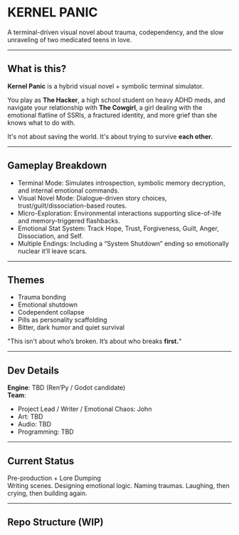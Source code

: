 # KERNEL PANIC

A terminal-driven visual novel about trauma, codependency, and the slow unraveling of two medicated teens in love.

---

## What is this?

**Kernel Panic** is a hybrid visual novel + symbolic terminal simulator.

You play as **The Hacker**, a high school student on heavy ADHD meds, and navigate your relationship with **The Cowgirl**, a girl dealing with the emotional flatline of SSRIs, a fractured identity, and more grief than she knows what to do with.

It's not about saving the world. It's about trying to survive **each other.**

---

## Gameplay Breakdown

- Terminal Mode: Simulates introspection, symbolic memory decryption, and internal emotional commands.
- Visual Novel Mode: Dialogue-driven story choices, trust/guilt/dissociation-based routes.
- Micro-Exploration: Environmental interactions supporting slice-of-life and memory-triggered flashbacks.
- Emotional Stat System: Track Hope, Trust, Forgiveness, Guilt, Anger, Dissociation, and Self.
- Multiple Endings: Including a “System Shutdown” ending so emotionally nuclear it’ll leave scars.

---

## Themes

- Trauma bonding  
- Emotional shutdown  
- Codependent collapse  
- Pills as personality scaffolding  
- Bitter, dark humor and quiet survival

"This isn't about who’s broken. It’s about who breaks **first.**"

---

## Dev Details

**Engine**: TBD (Ren’Py / Godot candidate)  
**Team**:  
- Project Lead / Writer / Emotional Chaos: John  
- Art: TBD  
- Audio: TBD  
- Programming: TBD

---

## Current Status

Pre-production + Lore Dumping  
Writing scenes. Designing emotional logic. Naming traumas. Laughing, then crying, then building again.

---

## Repo Structure (WIP)

